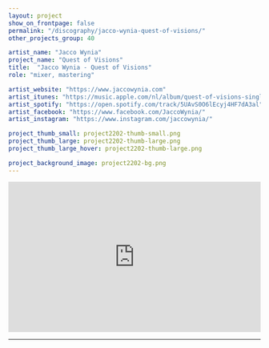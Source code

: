 ```yaml
---
layout: project
show_on_frontpage: false
permalink: "/discography/jacco-wynia-quest-of-visions/"
other_projects_group: 40

artist_name: "Jacco Wynia"
project_name: "Quest of Visions"
title:  "Jacco Wynia - Quest of Visions"
role: "mixer, mastering"

artist_website: "https://www.jaccowynia.com"
artist_itunes: "https://music.apple.com/nl/album/quest-of-visions-single/1610306147?l=en"
artist_spotify: "https://open.spotify.com/track/5UAvS0O6lEcyj4HF7dA3al"
artist_facebook: "https://www.facebook.com/JaccoWynia/"
artist_instagram: "https://www.instagram.com/jaccowynia/"

project_thumb_small: project2202-thumb-small.png
project_thumb_large: project2202-thumb-large.png
project_thumb_large_hover: project2202-thumb-large.png

project_background_image: project2202-bg.png
---
```


<iframe src="https://open.spotify.com/embed/track/5UAvS0O6lEcyj4HF7dA3al" width="100%" height="300" frameborder="0" allowtransparency="true" allow="encrypted-media"></iframe>

---

